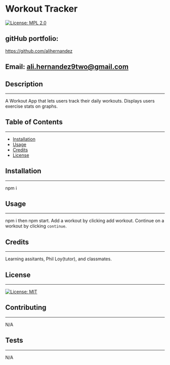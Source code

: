 
# **Workout Tracker**
[![License: MPL 2.0](https://img.shields.io/badge/License-MPL%202.0-brightgreen.svg)](https://opensource.org/licenses/MPL-2.0)

## gitHub portfolio:
https://github.com/alihernandez

## Email: ali.hernandez9two@gmail.com

## Description 
------------
A Workout App that lets users track their daily workouts. Displays users exercise stats on graphs.

## Table of Contents 
------------
* [Installation](#installation)
* [Usage](#usage)
* [Credits](#credits)
* [License](#license)

## Installation
------------
npm i 

## Usage 
------------
npm i then npm start. Add a workout by clicking add workout. Continue on a workout by clicking `continue`.

## Credits
------------
Learning assitants, Phil Loy(tutor), and classmates.

## License
------------

   [![License: MIT](https://img.shields.io/badge/License-MIT-yellow.svg)](https://opensource.org/licenses/MIT) 
  

## Contributing
------------
N/A

## Tests
------------
N/A


